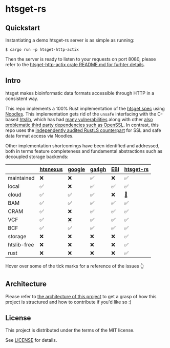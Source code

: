 # htsget-rs

## Quickstart

Instantiating a demo htsget-rs server is as simple as running:

```
$ cargo run -p htsget-http-actix
```

Then the server is ready to listen to your requests on port 8080, please refer to the [htsget-http-actix crate README.md for furhter details][htsget-http-actix-readme].

## Intro

htsget makes bioinformatic data formats accessible through HTTP in a consistent way.

This repo implements a 100% Rust implementation of the [htsget spec][htsget-spec] using [Noodles][noodles]. This implementation gets rid of the `unsafe` interfacing with the C-based [htslib](https://github.com/samtools/htslib), which has had [many vulnerabilities](https://github.com/samtools/htslib/pulls?q=oss-fuzz) along with other [also problematic third party dependencies such as OpenSSL](https://www.openssl.org/news/vulnerabilities.html). In contrast, this repo uses the [independently audited RustLS counterpart](http://jbp.io/2020/06/14/rustls-audit.html) for SSL and safe data format access via Noodles.

Other implementation shortcomings have been identified and addressed, both in terms feature completeness and fundamental abstractions such as decoupled storage backends:

|          	| [htsnexus][dnanexus] 	| [google][google-htsget] | [ga4gh][ga4gh-ref] | [EBI][ebi-htsget] | [htsget-rs][htsget-rs]
|---	    	  |---	    | ---    |  ---	 |  ---	  | ---	   |
| maintained  | ❌ 	   | ❌ 	    | ✅	 	 |   ❌    |  ✅	  |
| local       | ✅	     | ❌ 	    | ✅	   |  ✅	    | ✅  |
| cloud       | ✅      | ✅ 	    | ✅   |  	 ❌  	|   [🚧 ][aws-fixing] |
| BAM         | ✅	     | ✅ 	    | ✅   |  	 ✅  |   ✅  |
| CRAM        | ✅	     | ❌ 	    | ✅ 	|  	  ✅ |   ✅  |
| VCF         | ✅	     | [❌][google-novcf]  | ✅   |  ✅      |  ✅   |
| BCF         | ✅	     | ✅  	     | ✅   |   ✅   |   ✅   |
| storage    | ❌      | ❌  	     | ❌    |    ❌     |   ✅  |
| htslib-free | ❌      | ❌         |  ❌ |  ❌      |   ✅  |
| rust | ❌      | ❌         |  ❌ |  ❌      |   ✅  |

Hover over some of the tick marks for a reference of the issues 👆

[ebi-htsget]: https://github.com/andrewyatz/basic-htsget
[htsget-rs]: https://github.com/umccr/htsget-rs
[dnanexus]: https://github.com/dnanexus-rnd/htsnexus
[google-htsget]: https://github.com/googlegenomics/htsget
[google-novcf]: https://github.com/googlegenomics/htsget/issues/34
[ga4gh-ref]: https://github.com/ga4gh/htsget-refserver
[aws-fixing]: https://github.com/umccr/htsget-rs/issues/47

## Architecture

Please refer to [the architecture of this project](ARCHITECTURE.md) to get a grasp of how this project is structured and how to contribute if you'd like so :)

## License

This project is distributed under the terms of the MIT license.

See [LICENSE](LICENSE) for details.

[htsget-spec]: https://samtools.github.io/hts-specs/htsget.html
[noodles]: https://github.com/zaeleus/noodles
[htsget-http-actix-readme]: https://github.com/umccr/htsget-rs/blob/main/htsget-http-actix/README.md
